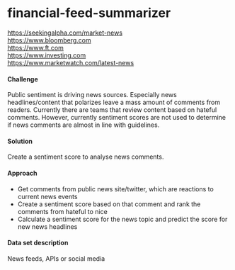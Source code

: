 # financial-feed-summarizer

https://seekingalpha.com/market-news  
https://www.bloomberg.com  
https://www.ft.com  
https://www.investing.com  
https://www.marketwatch.com/latest-news  


#### Challenge
Public sentiment is driving news sources. Especially news headlines/content that polarizes leave a mass amount of comments from readers. Currently there are teams that review content based on hateful comments. However, currently sentiment scores are not used to determine if news comments are almost in line with guidelines.  

#### Solution
Create a sentiment score to analyse news comments.  

#### Approach
* Get comments from public news site/twitter, which are reactions to current news events
* Create a sentiment score based on that comment and rank the comments from hateful to nice
* Calculate a sentiment score for the news topic and predict the score for new news headlines  

#### Data set description  
 News feeds, APIs or social media
